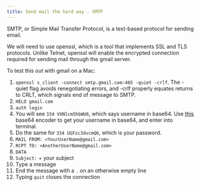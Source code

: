 ```yaml
---
title: Send mail the hard way - SMTP
---
```


SMTP, or Simple Mail Transfer Protocol, is a text-based protocol for sending email. 

We will need to use openssl, which is a tool that implements SSL and TLS protocols. Unlike Telnet, openssl will enable the encrypted connection required for sending mail through the gmail server. 

To test this out with gmail on a Mac:

1. `openssl s_client -connect smtp.gmail.com:465 -quiet -crlf`.  The -quiet flag avoids renegotiating errors, and -crlf properly equates returns to CRLT, which signals end of message to SMTP.
2. `HELO gmail.com`
3. `auth login`
4. You will see `334 VXNlcm5hbWU6`, which says username in base64. Use [this](https://www.opinionatedgeek.com/codecs/base64encoder) base64 encoder to get your username in base64, and enter into terminal.
5. Do the same for `334 UGFzc3dvcmQ6`, which is your password.
6. `MAIL FROM: <YourUserName@gmail.com>`
7. `RCPT TO: <AnotherUserName@gmail.com>`
8. `DATA`
9. `Subject:` + your subject
10. Type a message
11. End the message with a `.` on an otherwise empty line
12. Typing `quit` closes the connection